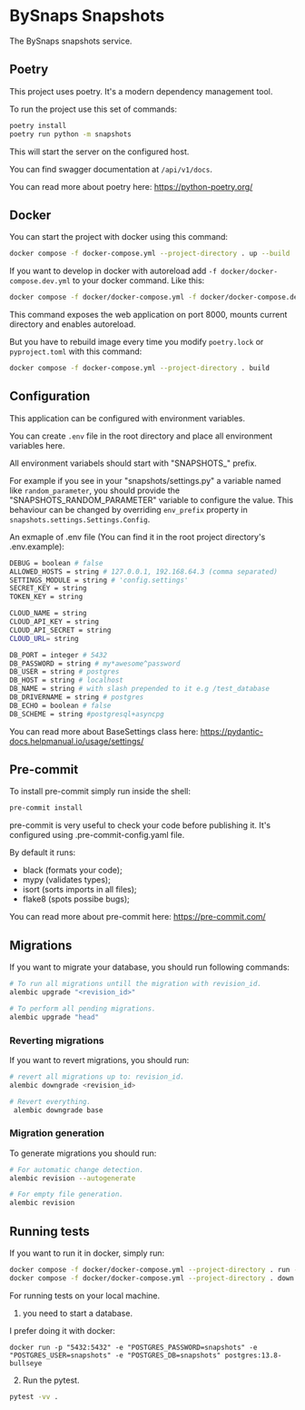 # BySnaps Snapshots

The BySnaps snapshots service.

## Poetry

This project uses poetry. It's a modern dependency management
tool.

To run the project use this set of commands:

```bash
poetry install
poetry run python -m snapshots
```

This will start the server on the configured host.

You can find swagger documentation at `/api/v1/docs`.

You can read more about poetry here: https://python-poetry.org/

## Docker

You can start the project with docker using this command:

```bash
docker compose -f docker-compose.yml --project-directory . up --build
```

If you want to develop in docker with autoreload add `-f docker/docker-compose.dev.yml` to your docker command.
Like this:

```bash
docker compose -f docker/docker-compose.yml -f docker/docker-compose.dev.yml --project-directory . up
```

This command exposes the web application on port 8000, mounts current directory and enables autoreload.

But you have to rebuild image every time you modify `poetry.lock` or `pyproject.toml` with this command:

```bash
docker compose -f docker-compose.yml --project-directory . build
```

## Configuration

This application can be configured with environment variables.

You can create `.env` file in the root directory and place all
environment variables here.

All environment variabels should start with "SNAPSHOTS_" prefix.

For example if you see in your "snapshots/settings.py" a variable named like
`random_parameter`, you should provide the "SNAPSHOTS_RANDOM_PARAMETER"
variable to configure the value. This behaviour can be changed by overriding `env_prefix` property
in `snapshots.settings.Settings.Config`.

An exmaple of .env file (You can find it in the root project directory's .env.example):
```bash
DEBUG = boolean # false
ALLOWED_HOSTS = string # 127.0.0.1, 192.168.64.3 (comma separated)
SETTINGS_MODULE = string # 'config.settings'
SECRET_KEY = string
TOKEN_KEY = string

CLOUD_NAME = string
CLOUD_API_KEY = string
CLOUD_API_SECRET = string
CLOUD_URL= string

DB_PORT = integer # 5432
DB_PASSWORD = string # my*awesome^password
DB_USER = string # postgres
DB_HOST = string # localhost
DB_NAME = string # with slash prepended to it e.g /test_database
DB_DRIVERNAME = string # postgres
DB_ECHO = boolean # false
DB_SCHEME = string #postgresql+asyncpg
```

You can read more about BaseSettings class here: https://pydantic-docs.helpmanual.io/usage/settings/

## Pre-commit

To install pre-commit simply run inside the shell:
```bash
pre-commit install
```

pre-commit is very useful to check your code before publishing it.
It's configured using .pre-commit-config.yaml file.

By default it runs:
* black (formats your code);
* mypy (validates types);
* isort (sorts imports in all files);
* flake8 (spots possibe bugs);


You can read more about pre-commit here: https://pre-commit.com/

## Migrations

If you want to migrate your database, you should run following commands:
```bash
# To run all migrations untill the migration with revision_id.
alembic upgrade "<revision_id>"

# To perform all pending migrations.
alembic upgrade "head"
```

### Reverting migrations

If you want to revert migrations, you should run:
```bash
# revert all migrations up to: revision_id.
alembic downgrade <revision_id>

# Revert everything.
 alembic downgrade base
```

### Migration generation

To generate migrations you should run:
```bash
# For automatic change detection.
alembic revision --autogenerate

# For empty file generation.
alembic revision
```


## Running tests

If you want to run it in docker, simply run:

```bash
docker compose -f docker/docker-compose.yml --project-directory . run --rm api pytest -vv .
docker compose -f docker/docker-compose.yml --project-directory . down
```

For running tests on your local machine.
1. you need to start a database.

I prefer doing it with docker:
```
docker run -p "5432:5432" -e "POSTGRES_PASSWORD=snapshots" -e "POSTGRES_USER=snapshots" -e "POSTGRES_DB=snapshots" postgres:13.8-bullseye
```


2. Run the pytest.
```bash
pytest -vv .
```
